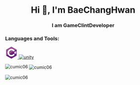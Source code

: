 <h1 align="center">Hi 👋, I'm BaeChangHwan</h1>
<h3 align="center">I am GameClintDeveloper</h3>

<p align="left">
</p>

<h3 align="left">Languages and Tools:</h3>
<p align="left"> <a href="https://www.w3schools.com/cs/" target="_blank" rel="noreferrer"> <img src="https://raw.githubusercontent.com/devicons/devicon/master/icons/csharp/csharp-original.svg" alt="csharp" width="40" height="40"/> </a> <a href="https://unity.com/" target="_blank" rel="noreferrer"> <img src="[https://i.namu.wiki/i/1ww5VlNvVI7DQgMAJ10R2jZl1tZYLmmOgDuSXLaqrFyBh_MJ9qfxIvhThb5W8ZkD2hHlFAOF_r0KrW7kVWg9I1pbKN-AZKdpuHkDPuMjASQm90_sPLr7cDIOUJVFY3qNCQr6whODFiAoxyUsLtNpAQ.svg](https://blog-api.unity.com/sites/default/files/2021-10/Unity-LogotypeIcon_Short_v6_0.png)" alt="unity" width="120" height="40"/> </a> </p>

<p><img align="left" src="https://github-readme-stats.vercel.app/api/top-langs?username=cumic06&show_icons=true&locale=en&layout=compact" alt="cumic06" /></p>

<p>&nbsp;<img align="center" src="https://github-readme-stats.vercel.app/api?username=cumic06&show_icons=true&locale=en" alt="cumic06" /></p>

<p><img align="center" src="https://github-readme-streak-stats.herokuapp.com/?user=cumic06&" alt="cumic06" /></p>
